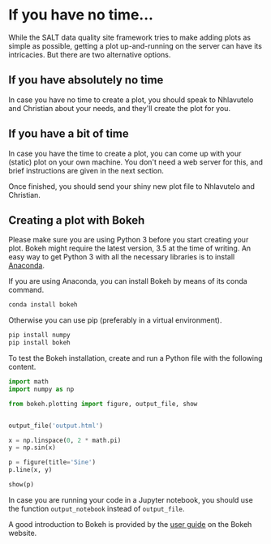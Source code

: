 # If you have no time...

While the SALT data quality site framework tries to make adding plots as simple as possible, getting a plot up-and-running on the server can have its intricacies. But there are two alternative options.

## If you have absolutely no time

In case you have no time to create a plot, you should speak to Nhlavutelo and Christian about your needs, and they'll create the plot for you.

## If you have a bit of time

In case you have the time to create a plot, you can come up with your (static) plot on your own machine. You don't need a web server for this, and brief instructions are given in the next section.

Once finished, you should send your shiny new plot file to Nhlavutelo and Christian.

## Creating a plot with Bokeh

Please make sure you are using Python 3 before you start creating your plot. Bokeh might require the latest version, 3.5 at the time of writing. An easy way to get Python 3 with all the necessary libraries is to install [Anaconda](http://continuum.io/anaconda).

If you are using Anaconda, you can install Bokeh by means of its conda command.

```bash
conda install bokeh
```

Otherwise you can use pip (preferably in a virtual environment).

```bash
pip install numpy
pip install bokeh
```

To test the Bokeh installation, create and run a Python file with the following content.

```python
import math
import numpy as np

from bokeh.plotting import figure, output_file, show


output_file('output.html')

x = np.linspace(0, 2 * math.pi)
y = np.sin(x)

p = figure(title='Sine')
p.line(x, y)

show(p)
```

In case you are running your code in a Jupyter notebook, you should use the function `output_notebook` instead of `output_file`.

A good introduction to Bokeh is provided by the [user guide](http://bokeh.pydata.org/en/latest/docs/user_guide.html) on the Bokeh website.